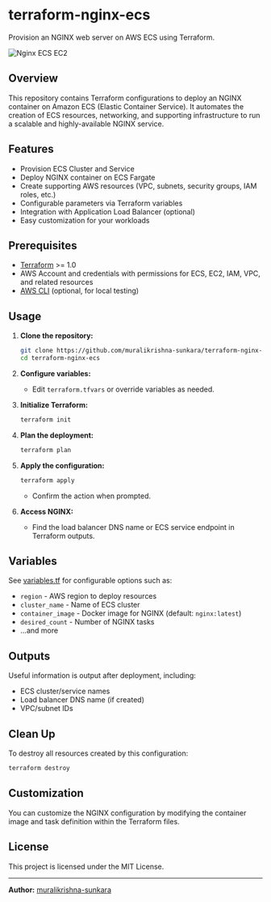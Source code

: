 # terraform-nginx-ecs

Provision an NGINX web server on AWS ECS using Terraform.

![Nginx ECS  EC2](https://github.com/user-attachments/assets/af470fa4-65bf-4ba4-98f0-d213356b52a4)

## Overview

This repository contains Terraform configurations to deploy an NGINX container on Amazon ECS (Elastic Container Service). It automates the creation of ECS resources, networking, and supporting infrastructure to run a scalable and highly-available NGINX service.

## Features

- Provision ECS Cluster and Service
- Deploy NGINX container on ECS Fargate
- Create supporting AWS resources (VPC, subnets, security groups, IAM roles, etc.)
- Configurable parameters via Terraform variables
- Integration with Application Load Balancer (optional)
- Easy customization for your workloads

## Prerequisites

- [Terraform](https://www.terraform.io/downloads.html) >= 1.0
- AWS Account and credentials with permissions for ECS, EC2, IAM, VPC, and related resources
- [AWS CLI](https://docs.aws.amazon.com/cli/latest/userguide/getting-started-install.html) (optional, for local testing)

## Usage

1. **Clone the repository:**
   ```sh
   git clone https://github.com/muralikrishna-sunkara/terraform-nginx-ecs.git
   cd terraform-nginx-ecs
   ```

2. **Configure variables:**
   - Edit `terraform.tfvars` or override variables as needed.

3. **Initialize Terraform:**
   ```sh
   terraform init
   ```

4. **Plan the deployment:**
   ```sh
   terraform plan
   ```

5. **Apply the configuration:**
   ```sh
   terraform apply
   ```
   - Confirm the action when prompted.

6. **Access NGINX:**
   - Find the load balancer DNS name or ECS service endpoint in Terraform outputs.

## Variables

See [variables.tf](./variables.tf) for configurable options such as:

- `region` - AWS region to deploy resources
- `cluster_name` - Name of ECS cluster
- `container_image` - Docker image for NGINX (default: `nginx:latest`)
- `desired_count` - Number of NGINX tasks
- ...and more

## Outputs

Useful information is output after deployment, including:

- ECS cluster/service names
- Load balancer DNS name (if created)
- VPC/subnet IDs

## Clean Up

To destroy all resources created by this configuration:
```sh
terraform destroy
```

## Customization

You can customize the NGINX configuration by modifying the container image and task definition within the Terraform files.

## License

This project is licensed under the MIT License.

---

**Author:** [muralikrishna-sunkara](https://github.com/muralikrishna-sunkara)
